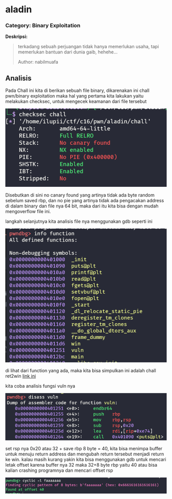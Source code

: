 # aladin
### Category: Binary Exploitation

**Deskripsi:**
>terkadang sebuah perjuangan tidak hanya memerlukan usaha, tapi memerlukan bantuan dari dunia gaib, hehehe...
>
>Author: nabilmuafa

## Analisis
Pada Chall ini kita di berikan sebuah file binary, dikarenakan ini chall pwn/binary exploitation maka hal yang pertama kita lakukan yaitu 
melakukan checksec, untuk mengecek keamanan dari file tersebut

![Preview](images/1.png)

Disebutkan di sini no canary found yang artinya tidak ada byte random sebelum saved rbp, dan no pie yang artinya tidak ada pengacakan address
di dalam binary dan file nya 64 bit, maka dari itu kita bisa dengan mudah mengoverflow file ini.

langkah selanjutnya kita analisis file nya menggunakan gdb seperti ini

![Preview](images/2.png)

di lihat dari function yang ada, maka kita bisa simpulkan ini adalah chall ret2win
[link ini](https://book.hacktricks.xyz/binary-exploitation/stack-overflow/ret2win)

kita coba analisis fungsi vuln nya

![Preview](images/3.png)

set rsp nya 0x20 atau 32 + save rbp 8 byte = 40, kita bisa menimpa buffer untuk menuju return address dan mengubah return tersebut menjadi return ke win.
kalau masih kurang yakin kita bisa menggunakan gdb untuk mencari letak offset
karena buffer nya 32 maka 32+8 byte rbp yaitu 40 atau bisa kalian crashing programnya dan mencari offset rsp

![Preview](images/4.png)

